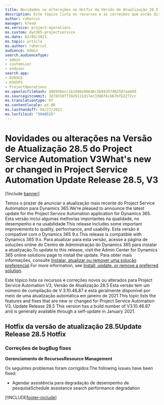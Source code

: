```yaml
---
title: Novidades ou alterações no Hotfix da Versão de Atualização 28.5 do Project Service Automation V3
description: Este tópico lista os recursos e as correções que estão disponíveis no Hotfix da Versão de Atualização 28.5 do Project Service Automation V3.
author: ruhercul
manager: kfend
ms.service: project-operations
ms.custom: dyn365-projectservice
ms.date: 02/03/2021
ms.topic: article
ms.author: ruhercul
audience: Admin
search.audienceType:
- admin
- customizer
- enduser
search.app:
- D365CE
- D365PS
- ProjectOperations
ms.openlocfilehash: 49693becc1b18d6e966d6c5b94397d82587aeb0d
ms.sourcegitcommit: 3d78338773929121d17ec3386f6cb67bfb2272cc
ms.translationtype: HT
ms.contentlocale: pt-BR
ms.lasthandoff: 04/27/2021
ms.locfileid: "5948525"
---
```

# <a name="whats-new-or-changed-in-project-service-automation-update-release-285-v3"></a><span data-ttu-id="e680c-103">Novidades ou alterações na Versão de Atualização 28.5 do Project Service Automation V3</span><span class="sxs-lookup"><span data-stu-id="e680c-103">What's new or changed in Project Service Automation Update Release 28.5, V3</span></span>

[!include [banner](../includes/psa-now-project-operations.md)]

<span data-ttu-id="e680c-104">Temos o prazer de anunciar a atualização mais recente do Project Service Automation para Dynamics 365.</span><span class="sxs-lookup"><span data-stu-id="e680c-104">We’re pleased to announce the latest update for the Project Service Automation application for Dynamics 365.</span></span> <span data-ttu-id="e680c-105">Esta versão inclui algumas melhorias importantes na qualidade, no desempenho e na usabilidade.</span><span class="sxs-lookup"><span data-stu-id="e680c-105">This release includes some important improvements to quality, performance, and usability.</span></span> <span data-ttu-id="e680c-106">Esta versão é compatível com o Dynamics 365 9.x.</span><span class="sxs-lookup"><span data-stu-id="e680c-106">This release is compatible with Dynamics 365 9.x.</span></span> <span data-ttu-id="e680c-107">Para atualizar para esta versão, acesse a página de soluções online do Centro de Administração do Dynamics 365 para instalar a atualização.</span><span class="sxs-lookup"><span data-stu-id="e680c-107">To update to this release, visit the Admin Center for Dynamics 365 online solutions page to install the update.</span></span> <span data-ttu-id="e680c-108">Para obter mais informações, consulte [Instalar, atualizar ou remover uma solução preferencial](/power-platform/admin/install-remove-preferred-solution).</span><span class="sxs-lookup"><span data-stu-id="e680c-108">For more information, see [Install, update, or remove a preferred solution](/power-platform/admin/install-remove-preferred-solution).</span></span>

<span data-ttu-id="e680c-109">Este tópico lista os recursos e correções novos ou alterados para Project Service Automation V3, Versão de Atualização 28.5 Esta versão tem um número de compilação de V 3.10.46.87 e está geralmente disponível por meio de uma atualização automática em janeiro de 2021.</span><span class="sxs-lookup"><span data-stu-id="e680c-109">This topic lists the features and fixes that are new or changed for Project Service Automation V3, Update Release 28.5 This version has a build number of V3.10.46.87 and is generally available through a self-update in January 2021.</span></span>

## <a name="update-release-285-hotfix"></a><span data-ttu-id="e680c-110">Hotfix da versão de atualização 28.5</span><span class="sxs-lookup"><span data-stu-id="e680c-110">Update Release 28.5 Hotfix</span></span>

### <a name="bug-fixes"></a><span data-ttu-id="e680c-111">Correções de bug</span><span class="sxs-lookup"><span data-stu-id="e680c-111">Bug fixes</span></span>

<span data-ttu-id="e680c-112">**Gerenciamento de Recursos**</span><span class="sxs-lookup"><span data-stu-id="e680c-112">**Resource Management**</span></span>

<span data-ttu-id="e680c-113">Os seguintes problemas foram corrigidos:</span><span class="sxs-lookup"><span data-stu-id="e680c-113">The following issues have been fixed:</span></span>

- <span data-ttu-id="e680c-114">Agendar assistência para degradação de desempenho de pesquisa</span><span class="sxs-lookup"><span data-stu-id="e680c-114">Schedule assistance search performance degradation</span></span>



[!INCLUDE[footer-include](../includes/footer-banner.md)]
